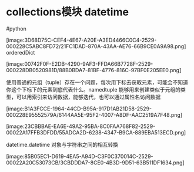 # collections模块  datetime
#python


[image:3D68D75C-CEF4-4E67-A20E-A3ED4466C0C4-2529-000228C5ABC8FD72/21FC1DAD-870A-43AA-AE76-66B9CE0A9A98.png]
orderedDict

[image:00742F0F-E2DB-4290-9AF3-FFDA66B7728F-2529-000228DB0520981D/88B0BDA7-81BF-4776-816C-97BF0E205EE0.png]

使用普通的元组（tuple）存在一个问题，每次用下标去获取元素，可能会不知道你这个下标下的元素到底代表什么。namedtuple 能够用来创建类似于元组的类型，可以用索引来访问数据，能够迭代，也可以通过属性名访问数据

[image:B1A3FCCE-1964-44CD-B95A-917D1AB21D58-2529-000228E95552579A/6144AA5E-95F2-4007-A8DF-AAC2519A7F48.png]


[image:23CBBBAE-EA6E-49A2-95BA-8C0FAA768F82-2529-00022A17FFB3DFDD/55ADCA2D-6238-4347-B9CA-889EBA513ECD.png]

datetime.datetime 对象与字符串之间的相互转换

[image:85B05EC1-D619-4EA5-A94D-C3F0C370014C-2529-00022A20C53073CB/3CBDDDA7-8CE0-4B3D-9D51-63B511DF1634.png]